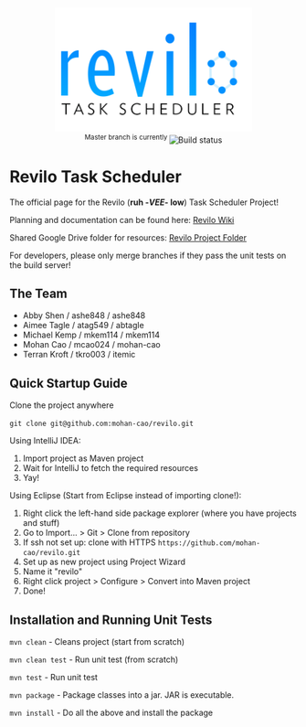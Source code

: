 <div align="center">
<a href="https://github.com/mohan-cao/revilo"><img style="display:inline-block;" src="./revilo.png" alt="Our logo WIP"></a>
<br>
<sup>Master branch is currently </sup><a href="https://travis-ci.com/mohan-cao/revilo"><img style="display:inline-block;" src="https://travis-ci.com/mohan-cao/revilo.svg?token=geujzTyWrzPD96doTGqK&branch=master" alt="Build status"></a>
</div>

# Revilo Task Scheduler

The official page for the Revilo (**ruh -*VEE*- low**) Task Scheduler Project!

Planning and documentation can be found here: [Revilo Wiki](https://github.com/mohan-cao/revilo/wiki)

Shared Google Drive folder for resources: [Revilo Project Folder](https://drive.google.com/open?id=0B6EjuC_mOLoyZ2NCa0RuOEp4Y3c)

For developers, please only merge branches if they pass the unit tests on the build server!

## The Team
- Abby Shen / ashe848 / ashe848
- Aimee Tagle / atag549 / abtagle
- Michael Kemp / mkem114 / mkem114
- Mohan Cao / mcao024 / mohan-cao
- Terran Kroft / tkro003 / itemic

## Quick Startup Guide

Clone the project anywhere

`git clone git@github.com:mohan-cao/revilo.git`

Using IntelliJ IDEA:

1. Import project as Maven project
2. Wait for IntelliJ to fetch the required resources
3. Yay!

Using Eclipse (Start from Eclipse instead of importing clone!):

1. Right click the left-hand side package explorer (where you have projects and stuff)
2. Go to Import... > Git > Clone from repository
3. If ssh not set up: clone with HTTPS `https://github.com/mohan-cao/revilo.git` 
4. Set up as new project using Project Wizard
5. Name it "revilo"
6. Right click project > Configure > Convert into Maven project
7. Done! 

## Installation and Running Unit Tests

`mvn clean` - Cleans project (start from scratch)

`mvn clean test` - Run unit test (from scratch)

`mvn test` - Run unit test

`mvn package` - Package classes into a jar. JAR is executable.

`mvn install` - Do all the above and install the package
